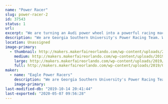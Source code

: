 ```yaml
---
name: "Power Racer"
slug: power-racer-2
id: 37543
status: 1
url: 
excerpt: "We are turning an Audi power wheel into a powerful racing machine."
description: "We are Georgia Southern University's Power Racing Team. We are coming to Orlando to participate in our first power wheels race. We are racing an Audi power wheel."
location: Unassigned
image-primary:
  - thumbnail: http://makers.makerfaireorlando.com/wp-content/uploads/2019/07/MFO2019_Round_logo_V3_w_date-150x150.png
    medium: http://makers.makerfaireorlando.com/wp-content/uploads/2019/07/MFO2019_Round_logo_V3_w_date-300x296.png
    large: http://makers.makerfaireorlando.com/wp-content/uploads/2019/07/MFO2019_Round_logo_V3_w_date.png
    full: http://makers.makerfaireorlando.com/wp-content/uploads/2019/07/MFO2019_Round_logo_V3_w_date.png
maker:
  - name: "Eagle Power Racers"
    description: "We are Georgia Southern University's Power Racing Team. We are coming to the Maker Fair to race in the power wheel series."
    image-primary: 
last-modified-db: "2019-10-14 20:41:44"
last-exported: "2020-05-07 09:56:28"
---
```

